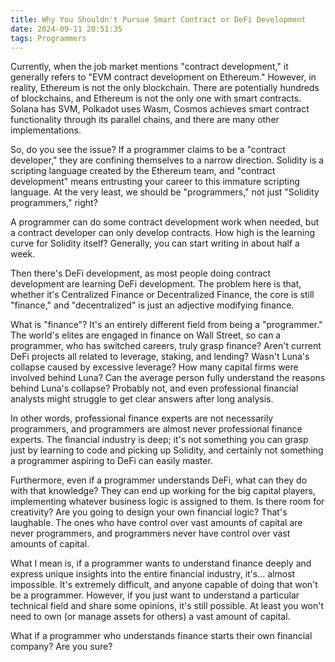 ```yaml
---
title: Why You Shouldn't Pursue Smart Contract or DeFi Development
date: 2024-09-11 20:51:35
tags: Programmers
---
```


Currently, when the job market mentions "contract development," it generally refers to "EVM contract development on Ethereum." However, in reality, Ethereum is not the only blockchain. There are potentially hundreds of blockchains, and Ethereum is not the only one with smart contracts. Solana has SVM, Polkadot uses Wasm, Cosmos achieves smart contract functionality through its parallel chains, and there are many other implementations.

So, do you see the issue? If a programmer claims to be a "contract developer," they are confining themselves to a narrow direction. Solidity is a scripting language created by the Ethereum team, and "contract development" means entrusting your career to this immature scripting language. At the very least, we should be "programmers," not just "Solidity programmers," right?

A programmer can do some contract development work when needed, but a contract developer can only develop contracts. How high is the learning curve for Solidity itself? Generally, you can start writing in about half a week.

Then there's DeFi development, as most people doing contract development are learning DeFi development. The problem here is that, whether it's Centralized Finance or Decentralized Finance, the core is still "finance," and "decentralized" is just an adjective modifying finance.

What is "finance"? It's an entirely different field from being a "programmer." The world's elites are engaged in finance on Wall Street, so can a programmer, who has switched careers, truly grasp finance? Aren't current DeFi projects all related to leverage, staking, and lending? Wasn't Luna's collapse caused by excessive leverage? How many capital firms were involved behind Luna? Can the average person fully understand the reasons behind Luna's collapse? Probably not, and even professional financial analysts might struggle to get clear answers after long analysis.

In other words, professional finance experts are not necessarily programmers, and programmers are almost never professional finance experts. The financial industry is deep; it's not something you can grasp just by learning to code and picking up Solidity, and certainly not something a programmer aspiring to DeFi can easily master.

Furthermore, even if a programmer understands DeFi, what can they do with that knowledge? They can end up working for the big capital players, implementing whatever business logic is assigned to them. Is there room for creativity? Are you going to design your own financial logic? That's laughable. The ones who have control over vast amounts of capital are never programmers, and programmers never have control over vast amounts of capital.

What I mean is, if a programmer wants to understand finance deeply and express unique insights into the entire financial industry, it's... almost impossible. It's extremely difficult, and anyone capable of doing that won't be a programmer. However, if you just want to understand a particular technical field and share some opinions, it's still possible. At least you won't need to own (or manage assets for others) a vast amount of capital.

What if a programmer who understands finance starts their own financial company? Are you sure?